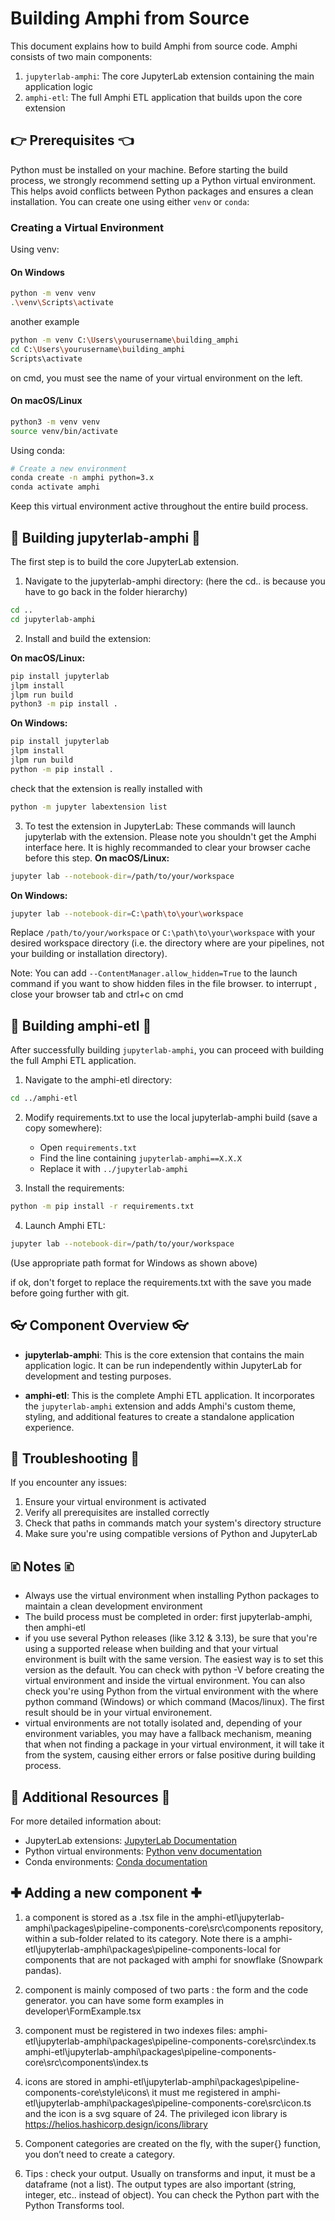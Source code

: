 # Building Amphi from Source

This document explains how to build Amphi from source code. Amphi consists of two main components:
1. `jupyterlab-amphi`: The core JupyterLab extension containing the main application logic
2. `amphi-etl`: The full Amphi ETL application that builds upon the core extension

## 👉 Prerequisites 👈
Python must be installed on your machine.
Before starting the build process, we strongly recommend setting up a Python virtual environment. This helps avoid conflicts between Python packages and ensures a clean installation. You can create one using either `venv` or `conda`:

### Creating a Virtual Environment

Using venv:

#### On Windows
```bash
python -m venv venv
.\venv\Scripts\activate
```
another example
```bash
python -m venv C:\Users\yourusername\building_amphi
cd C:\Users\yourusername\building_amphi
Scripts\activate
```
on cmd, you must see the name of your virtual environment on the left.

#### On macOS/Linux
```bash
python3 -m venv venv
source venv/bin/activate
```

Using conda:
```bash
# Create a new environment
conda create -n amphi python=3.x
conda activate amphi
```

Keep this virtual environment active throughout the entire build process.

## 👷 Building jupyterlab-amphi 👷

The first step is to build the core JupyterLab extension.

1. Navigate to the jupyterlab-amphi directory: (here the cd.. is because you have to go back in the folder hierarchy)
```bash
cd ..
cd jupyterlab-amphi
```

2. Install and build the extension:

**On macOS/Linux:**
```bash
pip install jupyterlab
jlpm install
jlpm run build
python3 -m pip install .
```

**On Windows:**
```bash
pip install jupyterlab
jlpm install
jlpm run build
python -m pip install .
```
check that the extension is really installed with
```bash
python -m jupyter labextension list
```

3. To test the extension in JupyterLab:
These commands will launch jupyterlab with the extension. Please note you shouldn't get the Amphi interface here. It is highly recommanded to clear your browser cache before this step.
**On macOS/Linux:**
```bash
jupyter lab --notebook-dir=/path/to/your/workspace
```

**On Windows:**
```bash
jupyter lab --notebook-dir=C:\path\to\your\workspace
```

Replace `/path/to/your/workspace` or `C:\path\to\your\workspace` with your desired workspace directory (i.e. the directory where are your pipelines, not your building or installation directory). 

Note: You can add `--ContentManager.allow_hidden=True` to the launch command if you want to show hidden files in the file browser.
to interrupt , close your browser tab and ctrl+c on cmd
## 👷 Building amphi-etl 👷

After successfully building `jupyterlab-amphi`, you can proceed with building the full Amphi ETL application.

1. Navigate to the amphi-etl directory:
```bash
cd ../amphi-etl
```

2. Modify requirements.txt to use the local jupyterlab-amphi build (save a copy somewhere):
   - Open `requirements.txt`
   - Find the line containing `jupyterlab-amphi==X.X.X`
   - Replace it with `../jupyterlab-amphi`

3. Install the requirements:
```bash
python -m pip install -r requirements.txt
```

4. Launch Amphi ETL:
```bash
jupyter lab --notebook-dir=/path/to/your/workspace
```
(Use appropriate path format for Windows as shown above)

if ok, don't forget to replace the requirements.txt with the save you made before going further with git.

## 👓 Component Overview 👓

- **jupyterlab-amphi**: This is the core extension that contains the main application logic. It can be run independently within JupyterLab for development and testing purposes.
  
- **amphi-etl**: This is the complete Amphi ETL application. It incorporates the `jupyterlab-amphi` extension and adds Amphi's custom theme, styling, and additional features to create a standalone application experience.

## 🐛 Troubleshooting 🐛

If you encounter any issues:

1. Ensure your virtual environment is activated
2. Verify all prerequisites are installed correctly
3. Check that paths in commands match your system's directory structure
4. Make sure you're using compatible versions of Python and JupyterLab

## 🗈 Notes 🗈

- Always use the virtual environment when installing Python packages to maintain a clean development environment
- The build process must be completed in order: first jupyterlab-amphi, then amphi-etl
- if you use several Python releases (like 3.12 & 3.13), be sure that you're using a supported release when building and that your virtual environment is built with the same version. The easiest way is to set this version as the default. You can check with python -V before creating the virtual environment and inside the virtual environment. You can also check you're using Python from the virtual environment with the where python command (Windows) or which command (Macos/linux). The first result should be in your virtual environement.
- virtual environments are not totally isolated and, depending of your environment variables, you may have a fallback mechanism, meaning that when not finding a package in your virtual environment, it will take it from the system, causing either errors or false positive during building process.

## 📖 Additional Resources 📖

For more detailed information about:
- JupyterLab extensions: [JupyterLab Documentation](https://jupyterlab.readthedocs.io/)
- Python virtual environments: [Python venv documentation](https://docs.python.org/3/library/venv.html)
- Conda environments: [Conda documentation](https://docs.conda.io/projects/conda/en/latest/user-guide/tasks/manage-environments.html)

## ✚ Adding a new component ✚
1. a component is stored as a .tsx file in the amphi-etl\jupyterlab-amphi\packages\pipeline-components-core\src\components repository, within a sub-folder related to its category.
Note there is a  amphi-etl\jupyterlab-amphi\packages\pipeline-components-local for components that are not packaged with amphi for snowflake (Snowpark pandas).
 
2. component is mainly composed of two parts : the form and the code generator. you can have some form examples in developer\FormExample.tsx
 
3. component must be registered in two indexes files:
amphi-etl\jupyterlab-amphi\packages\pipeline-components-core\src\index.ts
amphi-etl\jupyterlab-amphi\packages\pipeline-components-core\src\components\index.ts
 
4. icons are stored in  amphi-etl\jupyterlab-amphi\packages\pipeline-components-core\style\icons\ 
it must me registered  in amphi-etl\jupyterlab-amphi\packages\pipeline-components-core\src\icon.ts and the icon is a svg square of 24.
The privileged icon library is https://helios.hashicorp.design/icons/library

5. Component categories are created on the fly, with the super{} function, you don’t need to create a category.

6. Tips : check your output. Usually on transforms and input, it must be a dataframe (not a list). The output types are also important (string, integer, etc.. instead of object). You can check the Python part with the Python Transforms tool.